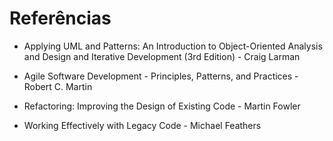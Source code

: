 # Referências

* Applying UML and Patterns: An Introduction to Object-Oriented Analysis and Design and Iterative Development \(3rd Edition\) - Craig Larman

* Agile Software Development - Principles, Patterns, and Practices - Robert C. Martin


* Refactoring: Improving the Design of Existing Code - Martin Fowler

* Working Effectively with Legacy Code - Michael Feathers


